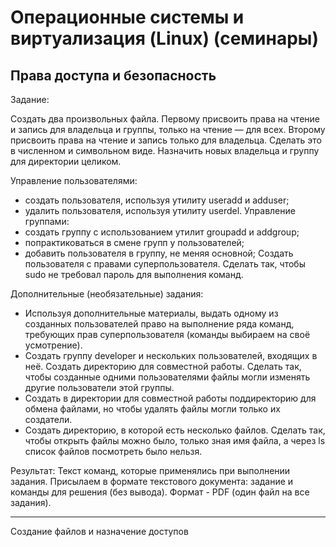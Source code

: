# Операционные системы и виртуализация (Linux) (семинары)

## Права доступа и безопасность

Задание:

Создать два произвольных файла. Первому присвоить права на чтение и запись для владельца и группы, только на чтение — для всех. Второму присвоить права на чтение и запись только для владельца. Сделать это в численном и символьном виде.
Назначить новых владельца и группу для директории целиком.

Управление пользователями:
* создать пользователя, используя утилиту useradd и adduser;
* удалить пользователя, используя утилиту userdel.
Управление группами:
* создать группу с использованием утилит groupadd и addgroup;
* попрактиковаться в смене групп у пользователей;
* добавить пользователя в группу, не меняя основной;
Создать пользователя с правами суперпользователя. Сделать так, чтобы sudo не требовал пароль для выполнения команд.

Дополнительные (необязательные) задания:
* Используя дополнительные материалы, выдать одному из созданных пользователей право на выполнение ряда команд, требующих прав суперпользователя (команды выбираем на своё усмотрение).
* Создать группу developer и нескольких пользователей, входящих в неё. Создать директорию для совместной работы. Сделать так, чтобы созданные одними пользователями файлы могли изменять другие пользователи этой группы.
* Создать в директории для совместной работы поддиректорию для обмена файлами, но чтобы удалять файлы могли только их создатели.
* Создать директорию, в которой есть несколько файлов. Сделать так, чтобы открыть файлы можно было, только зная имя файла, а через ls список файлов посмотреть было нельзя.

Результат:
Текст команд, которые применялись при выполнении задания. Присылаем в формате текстового документа: задание и команды для решения (без вывода). Формат - PDF (один файл на все задания).

---

Создание файлов и назначение доступов


